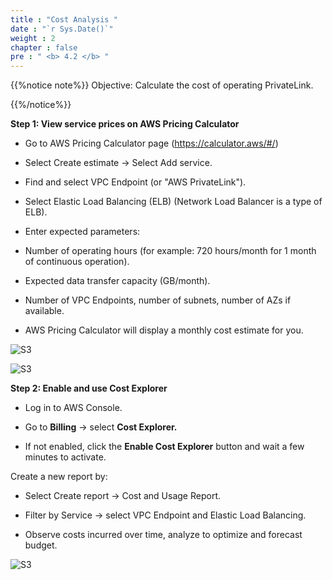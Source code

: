 ```yaml
---
title : "Cost Analysis "
date : "`r Sys.Date()`"
weight : 2
chapter : false
pre : " <b> 4.2 </b> "
---
```

{{%notice note%}}
Objective: Calculate the cost of operating PrivateLink.

{{%/notice%}}

**Step 1: View service prices on AWS Pricing Calculator**

+ Go to AWS Pricing Calculator page (https://calculator.aws/#/)

+ Select Create estimate → Select Add service.

+ Find and select VPC Endpoint (or "AWS PrivateLink").

+ Select Elastic Load Balancing (ELB) (Network Load Balancer is a type of ELB).

+ Enter expected parameters:
+ Number of operating hours (for example: 720 hours/month for 1 month of continuous operation).

+ Expected data transfer capacity (GB/month).

+ Number of VPC Endpoints, number of subnets, number of AZs if available.

+ AWS Pricing Calculator will display a monthly cost estimate for you.

![S3](/images/4.s3/49-cost-1.png)

![S3](/images/4.s3/50-cost-2.png)

**Step 2: Enable and use Cost Explorer**

+ Log in to AWS Console.

+ Go to **Billing** → select **Cost Explorer.**

+ If not enabled, click the **Enable Cost Explorer** button and wait a few minutes to activate.

Create a new report by:

+ Select Create report → Cost and Usage Report.

+ Filter by Service → select VPC Endpoint and Elastic Load Balancing.

+ Observe costs incurred over time, analyze to optimize and forecast budget.

![S3](/images/4.s3/51-cost-3.png)
